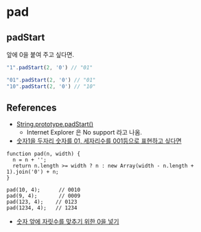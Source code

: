 # pad
## padStart
앞에 0을 붙여 주고 싶다면.

```javascript
"1".padStart(2, '0') // "01"
```

```javascript
"01".padStart(2, '0') // "01"
"10".padStart(2, '0') // "10"
```


## References
* [String.prototype.padStart()](https://developer.mozilla.org/ko/docs/Web/JavaScript/Reference/Global_Objects/String/padStart)
  * Internet Explorer 은 No support 라고 나옴.
* [숫자1을 두자리 숫자를 01, 세자리수를 001등으로 표현하고 싶다면](https://programmers.co.kr/learn/questions/52)
```
function pad(n, width) {
  n = n + '';
  return n.length >= width ? n : new Array(width - n.length + 1).join('0') + n;
}
```
```
pad(10, 4);      // 0010
pad(9, 4);       // 0009
pad(123, 4);    // 0123
pad(1234, 4);   // 1234
```
* [숫자 앞에 자릿수를 맞추기 위한 0을 넣기](https://hashcode.co.kr/questions/1317/%EC%88%AB%EC%9E%90-%EC%95%9E%EC%97%90-%EC%9E%90%EB%A6%BF%EC%88%98%EB%A5%BC-%EB%A7%9E%EC%B6%94%EA%B8%B0-%EC%9C%84%ED%95%9C-0%EC%9D%84-%EB%84%A3%EA%B8%B0)